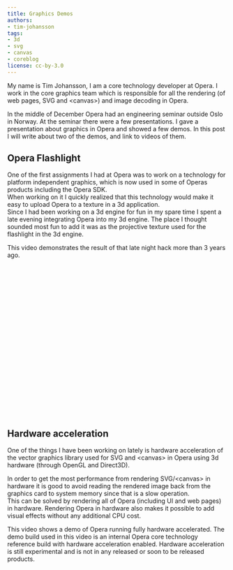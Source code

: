 ```yaml
---
title: Graphics Demos
authors:
- tim-johansson
tags:
- 3d
- svg
- canvas
- coreblog
license: cc-by-3.0
---
```


<p>My name is Tim Johansson, I am a core technology developer at Opera.
I work in the core graphics team which is responsible for all the
rendering (of web pages, SVG and &lt;canvas&gt;) and image decoding in Opera.</p>
<p>In the middle of December Opera had an engineering seminar outside
Oslo in Norway. At the seminar there were a few presentations. I gave
a presentation about graphics in Opera and showed a few demos. In this
post I will write about two of the demos, and link to videos of them.</p>
<h2>Opera Flashlight</h2>
<p>One of the first assignments I had at Opera was to work on a
technology for platform independent graphics, which is now
used in some of Operas products including the Opera SDK.<br />
When working on it I quickly realized that this technology would make
it easy to upload Opera to a texture in a 3d application.<br />
Since I had been working on a 3d engine for fun in my spare time I
spent a late evening integrating Opera into my 3d engine. The place I
thought sounded most fun to add it was as the projective texture used
for the flashlight in the 3d engine.</p>
<p>This video demonstrates the result of that late night hack more
than 3 years ago.
</p>
<!-- Flash movie tag-->
<object width="425" height="344"><param name="movie" value="https://www.youtube.com/v/P02k4iBhRtc&amp;hl=en" /><param name="wmode" value="transparent" /><embed src="https://www.youtube.com/v/P02k4iBhRtc&amp;hl=en" type="application/x-shockwave-flash" wmode="transparent" width="425" height="344" allowscriptaccess="never" /></object>

<h2>Hardware acceleration</h2>
<p>One of the things I have been working on lately is hardware
acceleration of the vector graphics library used for SVG and &lt;canvas&gt; in
Opera using 3d hardware (through OpenGL and Direct3D).</p>
<p>In order to get the most performance from rendering SVG/&lt;canvas&gt; in
hardware it is good to avoid reading the rendered image back from the
graphics card to system memory since that is a slow operation.<br />
This can be solved by rendering all of Opera (including UI and web
pages) in hardware.
Rendering Opera in hardware also makes it possible to add visual effects
without any additional CPU cost.</p>
<p>This video shows a demo of Opera running fully hardware accelerated.
The demo build used in this video is an internal Opera core technology
reference build with hardware acceleration enabled.
Hardware acceleration is still experimental and is not in any released
or soon to be released products.
</p>

<!-- Flash movie tag-->
<object width="425" height="344"><param name="movie" value="https://www.youtube.com/v/MkKCsrh2ESA&amp;hl=en" /><param name="wmode" value="transparent" /><embed src="https://www.youtube.com/v/MkKCsrh2ESA&amp;hl=en" type="application/x-shockwave-flash" wmode="transparent" width="425" height="344" allowscriptaccess="never" /></object>
